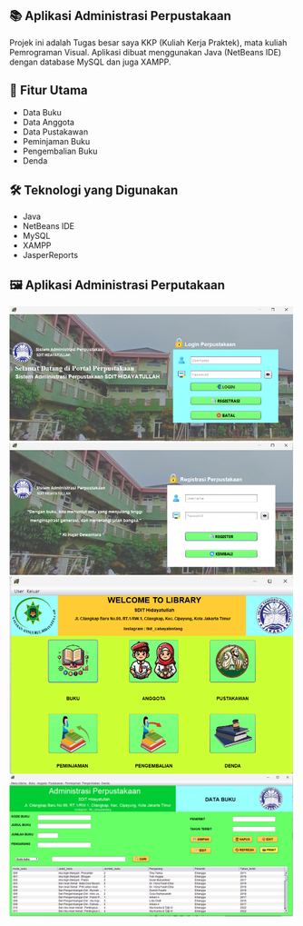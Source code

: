 ## 📚 Aplikasi Administrasi Perpustakaan

Projek ini adalah Tugas besar saya KKP (Kuliah Kerja Praktek), mata kuliah Pemrograman Visual.
Aplikasi dibuat menggunakan Java (NetBeans IDE) dengan database MySQL dan juga XAMPP.

## 🎯 Fitur Utama

* Data Buku
* Data Anggota
* Data Pustakawan
* Peminjaman Buku
* Pengembalian Buku
* Denda

## 🛠️ Teknologi yang Digunakan

* Java
* NetBeans IDE
* MySQL
* XAMPP
* JasperReports

## 🖼️ Aplikasi Administrasi Perputakaan

<img src="https://raw.githubusercontent.com/boyzfire09/Aplikasi-Administrasi-Perpustakaan/main/src/Screenshot%20(878).png" width="500"> <img src="https://raw.githubusercontent.com/boyzfire09/Aplikasi-Administrasi-Perpustakaan/main/src/Screenshot%20(879).png" width="500">
<img src="https://raw.githubusercontent.com/boyzfire09/Aplikasi-Administrasi-Perpustakaan/main/src/Screenshot%20(880).png" width="500"> <img src="https://raw.githubusercontent.com/boyzfire09/Aplikasi-Administrasi-Perpustakaan/main/src/Screenshot%20(882).png" width="500">
  
  
  
  
